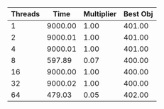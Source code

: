 |Threads | Time | Multiplier | Best Obj |
| - | - | - | - |
|1|9000.00|1.00|401.00|
|2|9000.01|1.00|401.00|
|4|9000.01|1.00|401.00|
|8|597.89|0.07|400.00|
|16|9000.00|1.00|400.00|
|32|9000.02|1.00|400.00|
|64|479.03|0.05|402.00|
